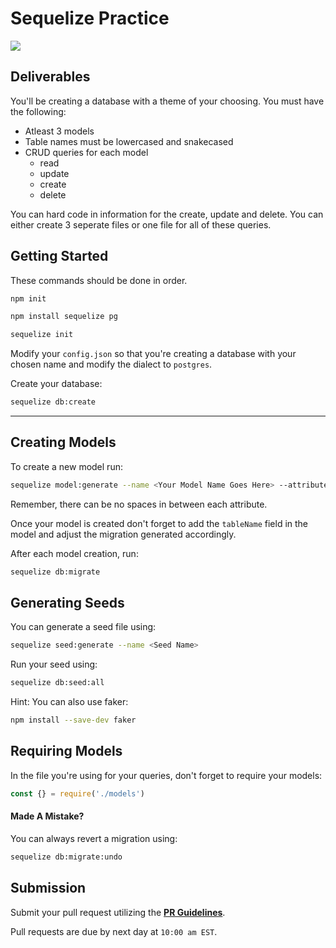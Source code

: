 # Sequelize Practice

![](https://www.habilelabs.io/wp-content/uploads/2020/11/Solving-Pagination-and-Filter-Issue-in-Sequelize-Using-QueryGenerator-1.jpg)


## Deliverables

You'll be creating a database with a theme of your choosing. You must have the following:

- Atleast 3 models
- Table names must be lowercased and snakecased
- CRUD queries for each model
  - read
  - update
  - create
  - delete

You can hard code in information for the create, update and delete. You can either create 3 seperate files or one file for all of these queries.

## Getting Started

These commands should be done in order.

```sh
npm init
```

```sh
npm install sequelize pg
```

```sh
sequelize init
```

Modify your `config.json` so that you're creating a database with your chosen name and modify the dialect to `postgres`.

Create your database:

```sh
sequelize db:create
```

---

## Creating Models

To create a new model run:

```sh
sequelize model:generate --name <Your Model Name Goes Here> --attributes <someattribute>:<somedatatype>,<other stuff...>
```

Remember, there can be no spaces in between each attribute.

Once your model is created don't forget to add the `tableName` field in the model and adjust the migration generated accordingly.

After each model creation, run:

```sh
sequelize db:migrate
```

## Generating Seeds

You can generate a seed file using:

```sh
sequelize seed:generate --name <Seed Name>
```

Run your seed using:

```sh
sequelize db:seed:all
```

Hint: You can also use faker:

```sh
npm install --save-dev faker
```

## Requiring Models

In the file you're using for your queries, don't forget to require your models:

```js
const {} = require('./models')
```

#### Made A Mistake?

You can always revert a migration using:

```sh
sequelize db:migrate:undo
```

## Submission

Submit your pull request utilizing the **[PR Guidelines](https://github.com/SEI-R-7-26/template_pull_request)**.

Pull requests are due by next day at `10:00 am EST`.
